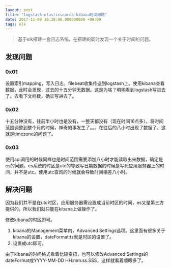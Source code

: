 ```yaml
---
layout: post
title: "logstash-elasticsearch-kibana时间问题"
date: 2017-11-09 10:38:00.000000000 +09:00
tags: elk
---
```


> 基于elk搭建一套日志系统，在搭建的同时发现一个关于时间的问题。

## 发现问题

### 0x01

设置索引mapping，写入日志，filebeat收集传送到logstash上。使用kibana查看数据，此时会发现，过去的十五分钟无数据。这是为啥？明明看到logstash写进去了。去看下文档数，确实写进去了。

### 0x02

十五分钟没有，往前半小时也是没有，一整天都没有（现在时间16点多）。将时间范围调整到整个月的时候，神奇的事发生了。。。在往后的八小时出现了数据了。这就是timezone的问题了。

### 0x03

使用api调用的时候同样也是时间范围需要添加八小时才能读取出来数据，确定是es的问题。es系统的时区是utc的导致写日期数据的时候是写死应用服务器上的时间，并不是utc。使用utc查询的时候就会导致时间相差八小时。

## 解决问题

因为我们并不是在utc时区，应用服务器需设置成当前时区的时间，es又是第三方提供的，所以我们就只能在kibana上做操作了。

修改kibana的时区即可。

1. kibana的Management菜单内，Advanced Settings选项。这里面有很多关于kibana的设置，dateFormat:tz就是时区的设置了。
2. 设置成utc即可。

由于kibana的时间格式看着比较变扭，也可以修改Advanced Settings的dateFormat成YYYY-MM-DD HH:mm:ss.SSS，这样就看着顺眼多了。

